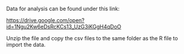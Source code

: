 Data for analysis can be found under this link:

https://drive.google.com/open?id=1Ngu2Kw6eDsRcKCs13_UzG3iKGgH4qDoO

Unzip the file and copy the csv files to the same folder as the R file to import the data.
